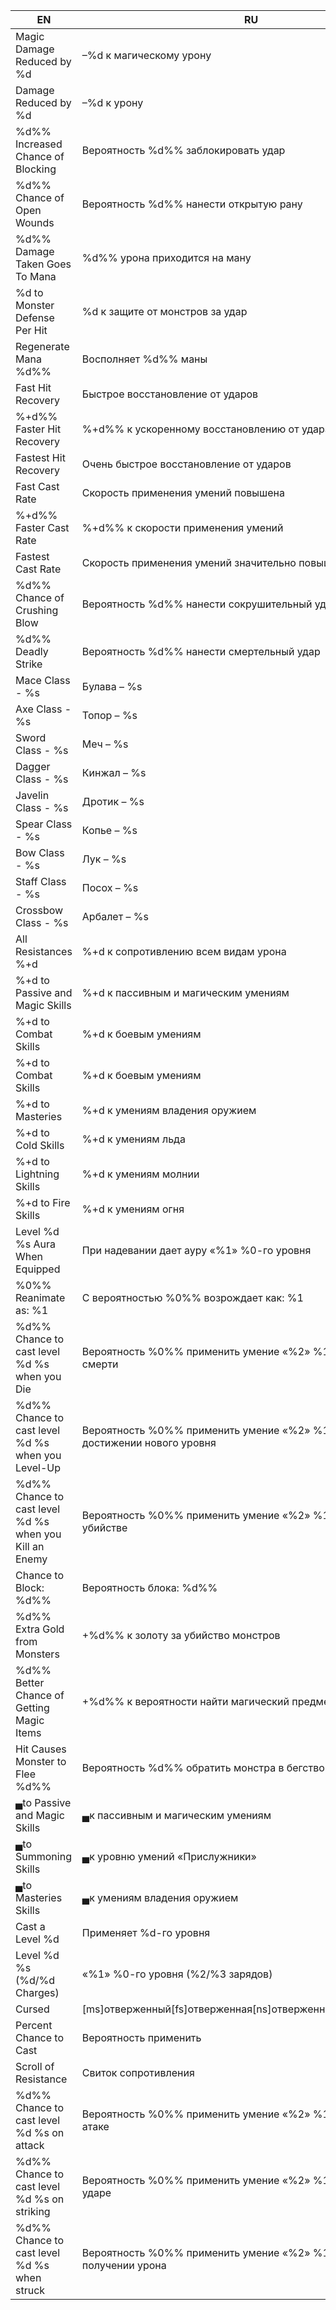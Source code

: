 | EN | RU | CHANGED |
| --- | --- | --- |
| Magic Damage Reduced by %d | –%d к магическому урону | –%d получаемого магического урона |
| Damage Reduced by %d | –%d к урону | –%d получаемого урона |
| %d%% Increased Chance of Blocking | Вероятность %d%% заблокировать удар | +%d%% к шансу блокирования |
| %d%% Chance of Open Wounds | Вероятность %d%% нанести открытую рану | %d%% шанс нанести открытую рану |
| %d%% Damage Taken Goes To Mana | %d%% урона приходится на ману | %d%% урона наносится по мане |
| %d to Monster Defense Per Hit | %d к защите от монстров за удар | %d к защите монстра за удар |
| Regenerate Mana %d%% | Восполняет %d%% маны | +%d%% к восполнению маны |
| Fast Hit Recovery | Быстрое восстановление от ударов | Быстрое восстановление после ударов |
| %+d%% Faster Hit Recovery | %+d%% к ускоренному восстановлению от удара | %+d%% к ускоренному восстановлению после удара |
| Fastest Hit Recovery | Очень быстрое восстановление от ударов | Очень быстрое восстановление после ударов |
| Fast Cast Rate | Скорость применения умений повышена | Скорость колдовства повышена |
| %+d%% Faster Cast Rate | %+d%% к скорости применения умений | %+d%% к скорости колдовства |
| Fastest Cast Rate | Скорость применения умений значительно повышена | Скорость колдовства значительно повышена |
| %d%% Chance of Crushing Blow | Вероятность %d%% нанести сокрушительный удар | %d%% шанс нанести сокрушительный удар |
| %d%% Deadly Strike | Вероятность %d%% нанести смертельный удар | %d%% шанс нанести смертельный удар |
| Mace Class - %s | Булава – %s | Булавы – %s |
| Axe Class - %s | Топор – %s | Топоры – %s |
| Sword Class - %s | Меч – %s | Мечи – %s |
| Dagger Class - %s | Кинжал – %s | Кинжалы – %s |
| Javelin Class - %s | Дротик – %s | Дротики – %s |
| Spear Class - %s | Копье – %s | Копья – %s |
| Bow Class - %s | Лук – %s | Луки – %s |
| Staff Class - %s | Посох – %s | Посохи – %s |
| Crossbow Class - %s | Арбалет – %s | Арбалеты – %s |
| All Resistances %+d | %+d к сопротивлению всем видам урона | %+d ко всем сопротивлениям |
| %+d to Passive and Magic Skills | %+d к пассивным и магическим умениям | %+d к пассивным и магическим навыкам |
| %+d to Combat Skills | %+d к боевым умениям | %+d к боевым навыкам |
| %+d to Combat Skills | %+d к боевым умениям | %+d к боевым навыкам |
| %+d to Masteries | %+d к умениям владения оружием | %+d к боевому мастерству |
| %+d to Cold Skills | %+d к умениям льда | %+d к магии льда |
| %+d to Lightning Skills | %+d к умениям молнии | %+d к магии молнии |
| %+d to Fire Skills | %+d к умениям огня | %+d к магии огня |
| Level %d %s Aura When Equipped | При надевании дает ауру «%1» %0-го уровня | При надевании дает ауру «%1» %0 уровня |
| %0%% Reanimate as: %1 | С вероятностью %0%% возрождает как: %1 | С шансом %0%% возрождает как: %1 |
| %d%% Chance to cast level %d %s when you Die | Вероятность %0%% применить умение «%2» %1-го уровня после смерти | %0%% шанс применить умение «%2» %1 уровня после смерти |
| %d%% Chance to cast level %d %s when you Level-Up | Вероятность %0%% применить умение «%2» %1-го уровня при достижении нового уровня | %0%% шанс применить умение «%2» %1 уровня при достижении нового уровня |
| %d%% Chance to cast level %d %s when you Kill an Enemy | Вероятность %0%% применить умение «%2» %1-го уровня при убийстве | %0%% шанс применить умение «%2» %1 уровня при убийстве |
| Chance to Block: %d%% | Вероятность блока: %d%% | Шанс блока: %d%% |
| %d%% Extra Gold from Monsters | +%d%% к золоту за убийство монстров | +%d%% золота за убийство монстров |
| %d%% Better Chance of Getting Magic Items | +%d%% к вероятности найти магический предмет | +%d%% к шансу найти магический предмет |
| Hit Causes Monster to Flee %d%% | Вероятность %d%% обратить монстра в бегство при ударе | %d%% шанс обратить монстра в бегство при ударе |
| ▄to Passive and Magic Skills | ▄к пассивным и магическим умениям | ▄к пассивным и магическим навыкам |
| ▄to Summoning Skills | ▄к уровню умений «Прислужники» | ▄к уровню умений «Призыв» |
| ▄to Masteries Skills | ▄к умениям владения оружием | ▄к Боевому мастерству |
| Cast a Level %d | Применяет %d-го уровня | Применяет %d уровня |
| Level %d %s (%d/%d Charges) | «%1» %0-го уровня (%2/%3 зарядов) | «%1» %0 уровня (%2/%3 зарядов) |
| Cursed | [ms]отверженный[fs]отверженная[ns]отверженное[pl]отверженные | [ms]проклятый[fs]проклятая[ns]проклятое[pl]проклятые |
| Percent Chance to Cast | Вероятность применить | Шанс применить |
| Scroll of Resistance | Свиток сопротивления | Свиток сопротивлений |
| %d%% Chance to cast level %d %s on attack | Вероятность %0%% применить умение «%2» %1-го уровня при атаке | %0%% шанс применить умение «%2» %1 уровня при атаке |
| %d%% Chance to cast level %d %s on striking | Вероятность %0%% применить умение «%2» %1-го уровня при ударе | %0%% шанс применить умение «%2» %1 уровня при ударе |
| %d%% Chance to cast level %d %s when struck | Вероятность %0%% применить умение «%2» %1-го уровня при получении урона | %0%% шанс применить умение «%2» %1 уровня при получении урона |
